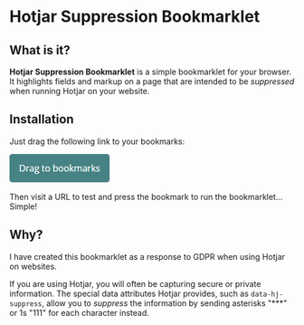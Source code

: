 ﻿# Hotjar Suppression Bookmarklet

## What is it?

**Hotjar Suppression Bookmarklet** is a simple bookmarklet for your browser. It highlights fields and markup on a page that are intended to be _suppressed_ when running Hotjar on your website.

## Installation

Just drag the following link to your bookmarks: 

<a href="javascript: (function () { e = document.createElement('LINK'); e.href = 'https://rawgithub.com/karltynan/hotjar-suppression-plugin/master/hotjar.css'; e.rel = 'stylesheet'; e.media = 'all'; document.body.appendChild(e); })();">
	<img src="assets/btn-drag.png" alt="Hotjar Suppression Test" />
</a>

Then visit a URL to test and press the bookmark to run the bookmarklet... Simple!

## Why?

I have created this bookmarklet as a response to GDPR when using Hotjar on websites.

If you are using Hotjar, you will often be capturing secure or private information. The special data attributes Hotjar provides, such as <code>data-hj-suppress</code>, allow you to _suppress_ the information by sending asterisks "***" or 1s "111" for each character instead.